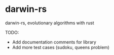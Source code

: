 # darwin-rs
darwin-rs, evolutionary algorithms with rust

TODO:
* Add documentation comments for library
* Add more test cases (sudoku, queens problem)
